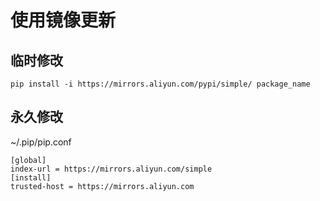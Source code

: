 # 使用镜像更新
## 临时修改

    pip install -i https://mirrors.aliyun.com/pypi/simple/ package_name

## 永久修改
~/.pip/pip.conf 

    [global]
    index-url = https://mirrors.aliyun.com/simple
    [install]
    trusted-host = https://mirrors.aliyun.com



